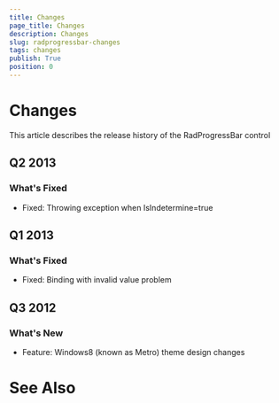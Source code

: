 ```yaml
---
title: Changes
page_title: Changes
description: Changes
slug: radprogressbar-changes
tags: changes
publish: True
position: 0
---
```


# Changes



This article describes the release history of the RadProgressBar control

## Q2 2013

### What's Fixed

* Fixed: Throwing exception when IsIndetermine=true 

## Q1 2013

### What's Fixed

* Fixed: Binding with invalid value problem

## Q3 2012

### What's New

* Feature: Windows8 (known as Metro) theme design changes

# See Also
